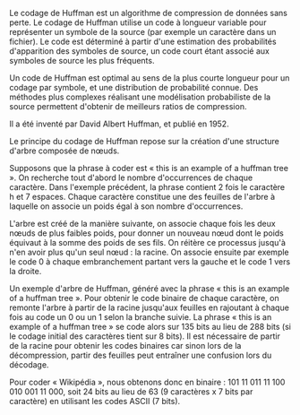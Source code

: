Le codage de Huffman est un algorithme de compression de données sans perte. Le codage de Huffman utilise un code à longueur variable pour représenter un symbole de la source (par exemple un caractère dans un fichier). Le code est déterminé à partir d'une estimation des probabilités d'apparition des symboles de source, un code court étant associé aux symboles de source les plus fréquents.

Un code de Huffman est optimal au sens de la plus courte longueur pour un codage par symbole, et une distribution de probabilité connue. Des méthodes plus complexes réalisant une modélisation probabiliste de la source permettent d'obtenir de meilleurs ratios de compression.

Il a été inventé par David Albert Huffman, et publié en 1952.


Le principe du codage de Huffman repose sur la création d'une structure d'arbre composée de nœuds.

Supposons que la phrase à coder est « this is an example of a huffman tree ». On recherche tout d'abord le nombre d'occurrences de chaque caractère. Dans l'exemple précédent, la phrase contient 2 fois le caractère h et 7 espaces. Chaque caractère constitue une des feuilles de l'arbre à laquelle on associe un poids égal à son nombre d'occurrences.

L'arbre est créé de la manière suivante, on associe chaque fois les deux nœuds de plus faibles poids, pour donner un nouveau nœud dont le poids équivaut à la somme des poids de ses fils. On réitère ce processus jusqu'à n'en avoir plus qu'un seul nœud : la racine. On associe ensuite par exemple le code 0 à chaque embranchement partant vers la gauche et le code 1 vers la droite.


Un exemple d'arbre de Huffman, généré avec la phrase « this is an example of a huffman tree ».
Pour obtenir le code binaire de chaque caractère, on remonte l'arbre à partir de la racine jusqu'aux feuilles en rajoutant à chaque fois au code un 0 ou un 1 selon la branche suivie. La phrase « this is an example of a huffman tree » se code alors sur 135 bits au lieu de 288 bits (si le codage initial des caractères tient sur 8 bits). Il est nécessaire de partir de la racine pour obtenir les codes binaires car sinon lors de la décompression, partir des feuilles peut entraîner une confusion lors du décodage.

Pour coder « Wikipédia », nous obtenons donc en binaire : 101 11 011 11 100 010 001 11 000, soit 24 bits au lieu de 63 (9 caractères x 7 bits par caractère) en utilisant les codes ASCII (7 bits).
